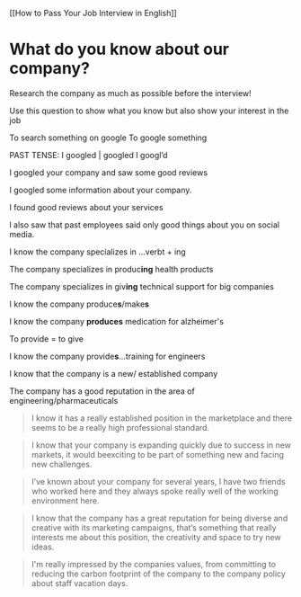 [[How to Pass Your Job Interview in English]]
# What do you know about our company?

Research the company as much as possible before the interview!

Use this question to show what you know but also show your interest in the job

To search something on google
To google something

PAST TENSE: I
googled 
| googled
I googl’d

I googled your company and saw
some good reviews

I googled some information about your company.

I found good reviews about your services

l also saw that past employees said only good things about you on social media.

I know the company specializes in ...verbt + ing

The company specializes in produc**ing** health products

The company specializes in giv**ing** technical support for big companies 

I know the company produce**s**/make**s**

I know the company **produces** medication for
alzheimer's

To provide = to give

I know the company provide**s**...training for engineers

I know that the company is a new/ established company

The company has a good reputation in the area of engineering/pharmaceuticals

>I know it has a really established position in the marketplace and there seems to be a really high professional standard.

>I know that your company is expanding quickly due to success in new markets, it would beexciting to be part of something new and facing new challenges.

>I’ve known about your company for several years, I have two friends who worked here and they always spoke really well of the working environment here.

>I know that the company has a great reputation for being diverse and creative with its marketing campaigns, that’s something that really interests me about this position, the creativity and space to try new ideas.

>I'm really impressed by the companies values, from committing to reducing the carbon footprint of the company to the company policy about staff vacation days.


